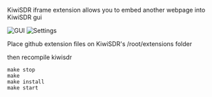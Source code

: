 KiwiSDR iframe extension allows you to embed another webpage into KiwiSDR gui

![GUI](https://oh1kk.toimii.fi/iframe-extension/iframe_extension_gui.jpg)
![Settings](https://oh1kk.toimii.fi/iframe-extension/iframe_extension_settings.jpg)


Place github extension files on KiwiSDR's /root/extensions folder

then recompile kiwisdr

````
make stop
make
make install
make start
````

